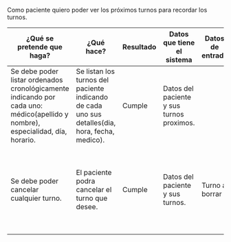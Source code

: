 Como paciente quiero poder ver los próximos turnos para recordar los turnos.



¿Qué se pretende que haga? | ¿Qué hace? | Resultado | Datos que tiene el sistema | Datos de entrada | Salida Esperada | Salida obtenida (Descripción o imagen) | Comentarios (Opcional)
--- | --- | --- | --- | --- | --- | --- | ---
Se debe poder listar ordenados cronológicamente indicando por cada uno:  médico(apellido y nombre), especialidad, día, horario. | Se listan los turnos del paciente indicando de cada uno sus detalles(dia, hora, fecha, medico).| Cumple |  Datos del paciente y sus turnos proximos.|  | Listado de turnos del paciente. | Lista con cada turno del paciente. | 
Se debe poder cancelar cualquier turno.| El paciente podra cancelar el turno que desee. | Cumple| Datos del paciente y sus turnos. | Turno a borrar | Se espera que el turno elegido por el paciente se borre de su cuenta. | El turno elegido por el paciente es borrado de su cuenta. | 


